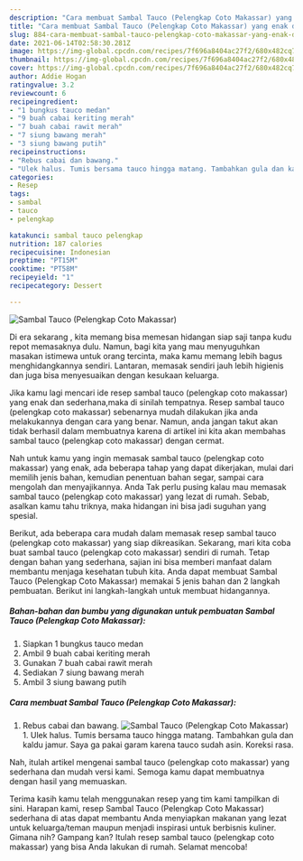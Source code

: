 ```yaml
---
description: "Cara membuat Sambal Tauco (Pelengkap Coto Makassar) yang enak dan Mudah Dibuat"
title: "Cara membuat Sambal Tauco (Pelengkap Coto Makassar) yang enak dan Mudah Dibuat"
slug: 884-cara-membuat-sambal-tauco-pelengkap-coto-makassar-yang-enak-dan-mudah-dibuat
date: 2021-06-14T02:58:30.281Z
image: https://img-global.cpcdn.com/recipes/7f696a8404ac27f2/680x482cq70/sambal-tauco-pelengkap-coto-makassar-foto-resep-utama.jpg
thumbnail: https://img-global.cpcdn.com/recipes/7f696a8404ac27f2/680x482cq70/sambal-tauco-pelengkap-coto-makassar-foto-resep-utama.jpg
cover: https://img-global.cpcdn.com/recipes/7f696a8404ac27f2/680x482cq70/sambal-tauco-pelengkap-coto-makassar-foto-resep-utama.jpg
author: Addie Hogan
ratingvalue: 3.2
reviewcount: 6
recipeingredient:
- "1 bungkus tauco medan"
- "9 buah cabai keriting merah"
- "7 buah cabai rawit merah"
- "7 siung bawang merah"
- "3 siung bawang putih"
recipeinstructions:
- "Rebus cabai dan bawang."
- "Ulek halus. Tumis bersama tauco hingga matang. Tambahkan gula dan kaldu jamur. Saya ga pakai garam karena tauco sudah asin. Koreksi rasa."
categories:
- Resep
tags:
- sambal
- tauco
- pelengkap

katakunci: sambal tauco pelengkap 
nutrition: 187 calories
recipecuisine: Indonesian
preptime: "PT15M"
cooktime: "PT58M"
recipeyield: "1"
recipecategory: Dessert

---
```



![Sambal Tauco (Pelengkap Coto Makassar)](https://img-global.cpcdn.com/recipes/7f696a8404ac27f2/680x482cq70/sambal-tauco-pelengkap-coto-makassar-foto-resep-utama.jpg)

Di era  sekarang , kita memang bisa memesan hidangan siap saji tanpa kudu repot memasaknya dulu. Namun, bagi kita yang mau menyuguhkan masakan istimewa untuk orang tercinta, maka kamu memang lebih bagus menghidangkannya sendiri. Lantaran, memasak sendiri jauh lebih higienis dan juga bisa menyesuaikan dengan kesukaan keluarga.

Jika kamu lagi mencari ide resep sambal tauco (pelengkap coto makassar) yang enak dan sederhana,maka di sinilah tempatnya. Resep sambal tauco (pelengkap coto makassar)  sebenarnya mudah dilakukan jika anda melakukannya dengan cara yang benar. Namun, anda jangan takut akan tidak berhasil dalam membuatnya 
karena di artikel ini kita akan membahas sambal tauco (pelengkap coto makassar) dengan cermat.  



Nah untuk kamu yang ingin memasak sambal tauco (pelengkap coto makassar) yang enak, ada beberapa tahap yang dapat dikerjakan, mulai dari memilih jenis bahan, kemudian penentuan bahan segar, sampai cara mengolah dan menyajikannya. Anda Tak perlu pusing kalau mau memasak sambal tauco (pelengkap coto makassar) yang lezat di rumah. Sebab, asalkan kamu  tahu triknya, maka hidangan ini bisa jadi suguhan yang spesial.

Berikut, ada beberapa cara mudah dalam memasak resep sambal tauco (pelengkap coto makassar) yang siap dikreasikan. Sekarang, mari kita coba buat sambal tauco (pelengkap coto makassar) sendiri di rumah. Tetap dengan bahan yang sederhana, sajian ini bisa memberi manfaat dalam membantu menjaga kesehatan tubuh kita. Anda dapat membuat Sambal Tauco (Pelengkap Coto Makassar) memakai 5 jenis bahan dan 2 langkah pembuatan. Berikut ini langkah-langkah untuk membuat hidangannya.

<!--inarticleads1-->

##### Bahan-bahan dan bumbu yang digunakan untuk pembuatan Sambal Tauco (Pelengkap Coto Makassar):

1. Siapkan 1 bungkus tauco medan
1. Ambil 9 buah cabai keriting merah
1. Gunakan 7 buah cabai rawit merah
1. Sediakan 7 siung bawang merah
1. Ambil 3 siung bawang putih




<!--inarticleads2-->

##### Cara membuat Sambal Tauco (Pelengkap Coto Makassar):

1. Rebus cabai dan bawang.
<img src="https://img-global.cpcdn.com/steps/c66f9b1d1d3e85a1/160x128cq70/sambal-tauco-pelengkap-coto-makassar-langkah-memasak-1-foto.jpg" alt="Sambal Tauco (Pelengkap Coto Makassar)">1. Ulek halus. Tumis bersama tauco hingga matang. Tambahkan gula dan kaldu jamur. Saya ga pakai garam karena tauco sudah asin. Koreksi rasa.




Nah, itulah artikel mengenai  sambal tauco (pelengkap coto makassar)  yang sederhana dan mudah versi kami. Semoga kamu dapat membuatnya dengan hasil yang memuaskan. 

Terima kasih kamu telah menggunakan resep yang tim kami tampilkan di sini. Harapan kami, resep  Sambal Tauco (Pelengkap Coto Makassar) sederhana di atas dapat membantu Anda menyiapkan makanan yang lezat untuk keluarga/teman maupun menjadi inspirasi untuk berbisnis kuliner. Gimana nih? Gampang kan? Itulah resep sambal tauco (pelengkap coto makassar) yang bisa Anda lakukan di rumah. Selamat mencoba!

